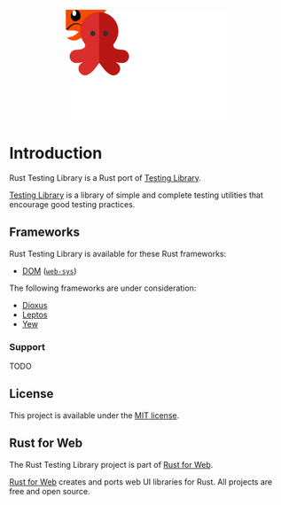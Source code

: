 <p align="center">
    <img src="./images/logo.svg" width="300" height="200" alt="Rust Testing Library Logo">
</p>

# Introduction

Rust Testing Library is a Rust port of [Testing Library](https://testing-library.com/).

[Testing Library](https://testing-library.com/) is a library of simple and complete testing utilities that encourage good testing practices.

## Frameworks

Rust Testing Library is available for these Rust frameworks:

- [DOM](./packages/dom) ([`web-sys`](https://rustwasm.github.io/wasm-bindgen/web-sys/index.html))

The following frameworks are under consideration:

- [Dioxus](https://dioxuslabs.com/)
- [Leptos](https://leptos.dev/)
- [Yew](https://yew.rs/)

### Support

TODO

## License

This project is available under the [MIT license](https://github.com/RustForWeb/radix/blob/main/LICENSE.md).

## Rust for Web

The Rust Testing Library project is part of [Rust for Web](https://github.com/RustForWeb).

[Rust for Web](https://github.com/RustForWeb) creates and ports web UI libraries for Rust. All projects are free and open source.

